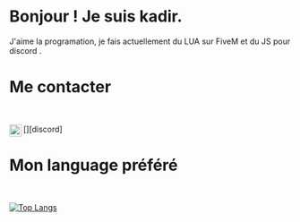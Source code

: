 # Bonjour ! Je suis kadir.

J'aime la programation, je fais actuellement du LUA sur FiveM et du JS pour discord .

# Me contacter

<br />

[<img align="left" alt="My discord" width="22px" src="https://cdn.jsdelivr.net/npm/simple-icons@v3/icons/discord.svg" />][discord]

# Mon language préféré

<br />

[![Top Langs](https://github-readme-stats.vercel.app/api/top-langs/?username=PABLO-1610)](https://github.com/anuraghazra/github-readme-stats)

<br />
